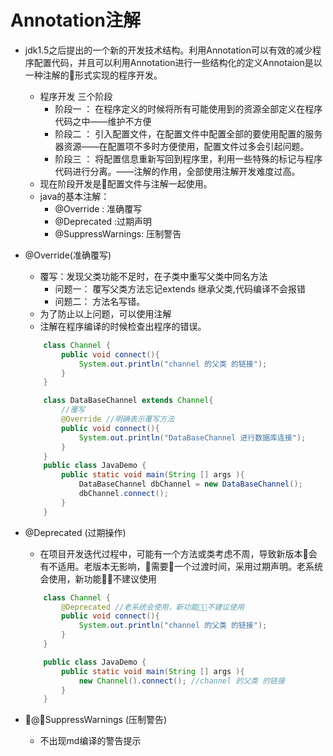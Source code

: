 # Annotation注解

* jdk1.5之后提出的一个新的开发技术结构。利用Annotation可以有效的减少程序配置代码，并且可以利用Annotation进行一些结构化的定义Annotaion是以一种注解的形式实现的程序开发。
    * 程序开发 三个阶段
        * 阶段一 ： 在程序定义的时候将所有可能使用到的资源全部定义在程序代码之中——维护不方便
        * 阶段二 ： 引入配置文件，在配置文件中配置全部的要使用配置的服务器资源——在配置项不多时方便使用，配置文件过多会引起问题。
        * 阶段三 ： 将配置信息重新写回到程序里，利用一些特殊的标记与程序代码进行分离。——注解的作用，全部使用注解开发难度过高。
    * 现在阶段开发是配置文件与注解一起使用。
    * java的基本注解：
        * @Override : 准确覆写
        * @Deprecated :过期声明
        * @SuppressWarnings: 压制警告

* @Override(准确覆写)
    * 覆写：发现父类功能不足时，在子类中重写父类中同名方法
        * 问题一： 覆写父类方法忘记extends 继承父类,代码编译不会报错
        * 问题二： 方法名写错。
    * 为了防止以上问题，可以使用注解
    * 注解在程序编译的时候检查出程序的错误。
    ```java
        class Channel {
            public void connect(){
                System.out.println("channel 的父类 的链接");
            }
        }

        class DataBaseChannel extends Channel{
            //覆写
            @Override //明确表示覆写方法
            public void connect(){
                System.out.println("DataBaseChannel 进行数据库连接");
            }
        }
        public class JavaDemo {
            public static void main(String [] args ){
                DataBaseChannel dbChannel = new DataBaseChannel();
                dbChannel.connect();
            }
        }
    ```
* @Deprecated (过期操作)
    * 在项目开发迭代过程中，可能有一个方法或类考虑不周，导致新版本会有不适用。老版本无影响，需要一个过渡时间，采用过期声明。老系统会使用，新功能不建议使用
    ```java
        class Channel {
            @Deprecated //老系统会使用，新功能不建议使用
            public void connect(){
                System.out.println("channel 的父类 的链接");
            }
        }

        public class JavaDemo {
            public static void main(String [] args ){
                new Channel().connect(); //channel 的父类 的链接
            }
        }
    ```
* @SuppressWarnings (压制警告)

    * 不出现md编译的警告提示